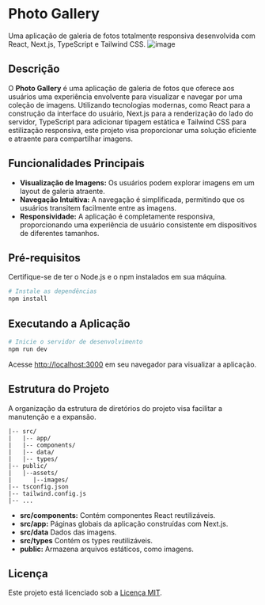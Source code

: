 # Photo Gallery 

Uma aplicação de galeria de fotos totalmente responsiva desenvolvida com React, Next.js, TypeScript e Tailwind CSS.
![image](https://github.com/aureliodeboa/Photo-gallery/assets/53971991/3884c623-44dd-42e4-9b3b-e62e605821b1)


## Descrição

O **Photo Gallery** é uma aplicação de galeria de fotos que oferece aos usuários uma experiência envolvente para visualizar e navegar por uma coleção de imagens. Utilizando tecnologias modernas, como React para a construção da interface do usuário, Next.js para a renderização do lado do servidor, TypeScript para adicionar tipagem estática e Tailwind CSS para estilização responsiva, este projeto visa proporcionar uma solução eficiente e atraente para compartilhar imagens.

## Funcionalidades Principais

- **Visualização de Imagens:** Os usuários podem explorar imagens em um layout de galeria atraente.
- **Navegação Intuitiva:** A navegação é simplificada, permitindo que os usuários transitem facilmente entre as imagens.
- **Responsividade:** A aplicação é completamente responsiva, proporcionando uma experiência de usuário consistente em dispositivos de diferentes tamanhos.

## Pré-requisitos

Certifique-se de ter o Node.js e o npm instalados em sua máquina.

```bash
# Instale as dependências
npm install
```

## Executando a Aplicação

```bash
# Inicie o servidor de desenvolvimento
npm run dev
```

Acesse [http://localhost:3000](http://localhost:3000) em seu navegador para visualizar a aplicação.

## Estrutura do Projeto

A organização da estrutura de diretórios do projeto visa facilitar a manutenção e a expansão.

```plaintext
|-- src/
|   |-- app/
|   |-- components/
|   |-- data/
|   |-- types/
|-- public/
|   |--assets/
|      |--images/
|-- tsconfig.json
|-- tailwind.config.js
|-- ...
```

- **src/components:** Contém componentes React reutilizáveis.
- **src/app:** Páginas globais da aplicação construídas com Next.js.
- **src/data** Dados das imagens.
- **src/types** Contém os types reutilizáveis.
- **public:** Armazena arquivos estáticos, como imagens.


## Licença

Este projeto está licenciado sob a [Licença MIT](LICENSE).
